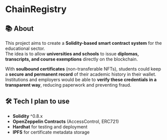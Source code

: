 # ChainRegistry  

## 📚 About  
This project aims to create a **Solidity-based smart contract system** for the educational sector.  
The idea is to allow **universities and schools** to issue **diplomas, transcripts, and course exemptions** directly on the blockchain.  

With **soulbound certificates** (non-transferable NFTs), students could keep a **secure and permanent record** of their academic history in their wallet.  
Institutions and employers would be able to **verify these credentials in a transparent way**, reducing paperwork and preventing fraud.  

## 🛠️ Tech I plan to use  
- **Solidity** ^0.8.x  
- **OpenZeppelin Contracts** (AccessControl, ERC721)  
- **Hardhat** for testing and deployment  
- **IPFS** for certificate metadata storage 
